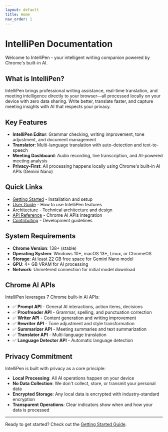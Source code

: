 ```yaml
---
layout: default
title: Home
nav_order: 1
---
```


# IntelliPen Documentation

Welcome to IntelliPen - your intelligent writing companion powered by Chrome's built-in AI.

## What is IntelliPen?

IntelliPen brings professional writing assistance, real-time translation, and meeting intelligence directly to your browser—all processed locally on your device with zero data sharing. Write better, translate faster, and capture meeting insights with AI that respects your privacy.

## Key Features

- **IntelliPen Editor**: Grammar checking, writing improvement, tone adjustment, and document management
- **Translator**: Multi-language translation with auto-detection and text-to-speech
- **Meeting Dashboard**: Audio recording, live transcription, and AI-powered meeting analysis
- **Privacy-First**: All processing happens locally using Chrome's built-in AI APIs (Gemini Nano)

## Quick Links

- [Getting Started](getting-started.md) - Installation and setup
- [User Guide](user-guide.md) - How to use IntelliPen features
- [Architecture](architecture.md) - Technical architecture and design
- [API Reference](api-reference.md) - Chrome AI APIs integration
- [Contributing](contributing.md) - Development guidelines

## System Requirements

- **Chrome Version**: 138+ (stable)
- **Operating System**: Windows 10+, macOS 13+, Linux, or ChromeOS
- **Storage**: At least 22 GB free space for Gemini Nano model
- **GPU**: 4+ GB VRAM for AI processing
- **Network**: Unmetered connection for initial model download

## Chrome AI APIs

IntelliPen leverages 7 Chrome built-in AI APIs:

- ✅ **Prompt API** - General AI interactions, action items, decisions
- ✅ **Proofreader API** - Grammar, spelling, and punctuation correction
- ✅ **Writer API** - Content generation and writing improvement
- ✅ **Rewriter API** - Tone adjustment and style transformation
- ✅ **Summarizer API** - Meeting summaries and text summarization
- ✅ **Translator API** - Multi-language translation
- ✅ **Language Detector API** - Automatic language detection

## Privacy Commitment

IntelliPen is built with privacy as a core principle:

- **Local Processing**: All AI operations happen on your device
- **No Data Collection**: We don't collect, store, or transmit your personal data
- **Encrypted Storage**: Any local data is encrypted with industry-standard encryption
- **Transparent Operations**: Clear indicators show when and how your data is processed

---

Ready to get started? Check out the [Getting Started Guide](getting-started.md).
